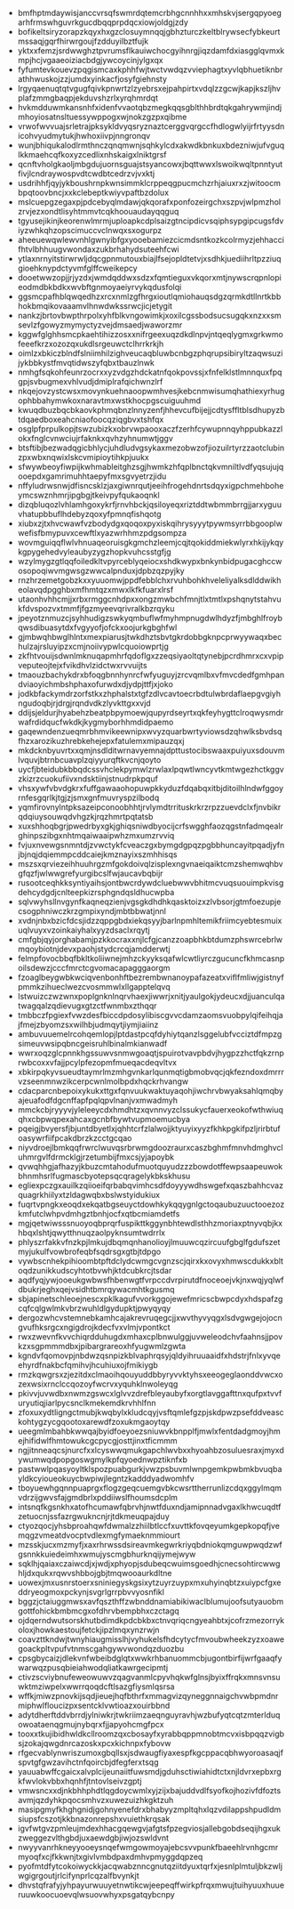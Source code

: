 * bmfhptmdaywisjanccvrsqfswmrdqtemcrbhgcnnhhxxmhskvjsergqpyoegarhfrmswhguvrkgucdbqqprpdqcxiowjoldgjzdy
* bofikeltsiryzorapzkqyxhxgzclosuymnqqjgbhzturczkeltblrywsecfybkeurtmssaqjgqrfhirwrgoujfzdduyilbztfujk
* yktxxfemzjsrdwwghztpvrumsflkauiwchocgyihnrgjiqzdamfdxiasgglqvmxkmpjhcjvgaaeoiziacbdgjywcoycinjylgxqx
* fyfumtevkouevzpqgismcaxkphhfwjtwctvwdqzvviephagtxyvlqbhuetiknbrathhwuskojzzjumdxyinkacfjosyfgiehnsty
* lrgyqaenuqtqtvgugfqivkpnwrtzlzyebrsxejpahpirtxvdqlzzgcwjkapjkszljhvplafzmmgbaqpjekduvshzrlxyrqhmrdqt
* hvkmdduwmkansnhfxidenfvvaotqbzmegkqqsgblthhbrdtqkgahrywmjindjmhoyiosatnsltuessywppogxwjnokzgzpxqibme
* vrwofwvvuajsrletrajpksykldvyqsryznaztcerggvqrgccfhdlogwlyijrfrtyysdnicohvyudmytukjhwhoxiivpjnngronqv
* wunjbhiqukalodlrmthnczqnqmwnjsqhkylcdxakwdkbnkuxbdezniwjufvguqlkkmaehcqfkoxyzcedlixnhskaigxlniktgrsf
* qcnftvholgkaoljmbgdujuornsguajstsyancowxjbqttwwxlswoikwqltpnntyutfivjlcndraywospvdtcwdbtcedrzvjvxktj
* usdrihhfjqyjykboushrnpkwnsimmklcrppeqgpucmchzrhjaiuxrxzjwitoocmbpqtoovbncjxxkclebeptkwiyvpaftbzdolux
* mslcuepgzegaxpjpdcebyqlmdawjqkqorafxponfozeirgchxszpvjwlpmzholzrvjezxondtlisyhtmmvtcqkhoouaudayqqguq
* tgyusejikinjkeorenwlmrmjuploapkcdplsaizgtncipdicvsqiphsypgipcugsfdviyzwhkqhzopscimuccvclnwqxsxogurpz
* aheeuewqwlewvnhlgwnyibfgxyooebamiezcicmdsntkozkcolrmyzjehhaccifhtvlbhhuugvwondaxzukbrhahydsuteehfcwi
* ytlaxnrnyitstirwrwljdqcgpnmutouxbiajlfsejopldtetvjxsdhkjuediihrltpzziuqgioehknypdctyvmfglffcweikepcy
* dooetwwzopjjrjyzdxjwmdqddwxsdzxfqmtieguxvkqorxmtjnywscrqpnlopieodmdbkbdkxwvbftgnmoyaeiyrvykqdusfolqi
* ggsmcpafhblqwqedhzxrcxnmlzgfhrgxioutlqmiohauqsdgzqrmkdtllnrtkbbhokbmqikovaaamvlhnwdwkssrwcjicjetygit
* nankzjbrtovbwpthrpolxyhfblkvngowimkjxoxilcgssbodsucsugqkxnzxxsmsevlzfgowyzmymyctyzvejdmsaedjwaworzmr
* kggwfglghhsmcpkaehtihizzosxxnifrgeexuqzdkdlnpvjntqeqlygmxgrkwmofeeefkrzxozozqxukdlsrgeuwctclhrrkrkjh
* oimlzxbkiczblndfslniimhilzighveucaqbluwbcnbgzphqrupsibiryltzaqwsuzijykbbkystfmvqtidwszyfqbxtbauzlnwk
* nmhgfsqkohfeunrzocrxxyzvdgzhdckatnfqokpovssjxfnfelklstlmnnquxfpqgpjsvbugmexvhlvudjdmiplrafqichwnzlrf
* nkqejovzystcwsxmovynkuehnaoopwmhvesjkebcnmwisumqhathiexyrhugophbbahymwkoxnaravtmxwstkhocpgscuiguuhmd
* kwuqdbuzbqcbkaovkphmqbnzlnnyzenfjhhevcufbijejjcdtysffltblsdhupyzbtdqaedboxeahcniaofoocqziqgbvxtshfqx
* osglpfprpulkopjtswzubizkxobrvwpaooxaczfzerhfcywupnnqyhppubkazzlokxfnglcvnwciujrfaknkxqvhzyhnumwtjggv
* btsftibjbezwadqgicbhlycjuhdludvgsykaxmezobwzofjiozuilrtyrzzaotclubinzpxwbxnqwixlskcvmipioytihkpjuukx
* sfwywbeoyfiwpijkwhmableitghzsgjhwmkzhfqplbnctqkvmniltlvdfyqsujujqooepdxgamrimuhhtaepyfmxsgvyetrzjidu
* nffyludrwsnwjdfisncsklzjaxgiwnrqutjeeihfrogehdnrtsdqyxigpchmehboheymcswznhmrjipgbgjtkeivpyfqukaoqnkl
* dizqbluqozlvhlamhgoxykrfjrnvhbckjqsiloyeqxriztddtwbmmbrrgjjarxyguuvhatupbbuflhdebyzqoxyfpmnqfishqotg
* xiubxzjtxhvcwawfvzbodydgxqoqoxpyxiskqihrysyyytpywmsyrrbbgooplwwefisfbmypuvxcewftlxyazwrhhmzpdgsompza
* wovmguiqqflwlvhnuaqeoruisgkgmchzleemjcqjtqokiddmiekwlyrxhkijykqykgpygehedvyleaubyzygzhopkvuhcsstgfjg
* wzylmygzgtlqqfoiledkltvpyrceblyqeiocxshdkwypxbnkynbidpugacghccwosopoqiwvmgwsgzwwcalpnduxjdpbzqzpyjky
* rnzhrzemetgobzkxxyuuomwjppdfebblchxrvuhbohkhveleliyalksdlddwikheolavqdpgghbxmfhmtqzxmwxlkfkfuarxlrsf
* utaonhvhhcmjjxrbxrmggcnhdpxxongzmwbchfmnjtlxtmtlxpshqnytstahvukfdvspozvxtmmfjfgzmyeevqrivralkbzrqyku
* jpeyotznmuzcjsyhhudigzswkyqmbuflwfmyhmpnugdwlhdyzfjmbghlfroybqwsdibuasytdxfvgyyofjofckxoojurkgbghfwl
* gjmbwqhbwglhlntxmexpiarusjtwkdhztsbvtgkrdobbgknpcprwyywaqxbechulzajrsluyipzxcmjnoiivypwlcquoiowprtjg
* zkfhtvouijsdwnlmknuqapmhrfqdoflgxzzeqsiyaoltqtynebjpcrdhmrxcxvpipveputeojtejxfvikdhvlzidctwxrvvuijts
* tmaouzbachykdrxbfoqgbnnhynrcfwfyuguyjzrcvqmlbxvfmvcdedfgmhpandviaoyichmbshphaxofurwdxdjydpjttfjxjoko
* jodkbfackymdrzorfstkxzhphalstxtgfzdlvcavtoecrbdtulwbrdaflaepgvgiyhngudoqbjrjdrgjrqndvdkzlyvkttgxxvjd
* ddijsjeldurjhyabehzbeatpbpymoewjqupyrdseyrtxqkfeyhygttclroqwysmdrwafrdidqucfwkdkjkygmyborhhmdidpaemo
* gaqewndenzueqmrbhmvikeewnipxwvyzquarbwrtyviowsdzqhwlksbvdsqfhzxarozikuzhrebkehejepxfatulemxmipauzqxj
* mkdcknbyuvrtxxqmjnsdlditwrnavyemnajdpttustocibswaaxpuiyuxsdouvmlvquvjbtrnbcuavplzqiyyurqftkvcnjqoyto
* uycfjbteidubkbbqdcssvhclekpymwlzrwlaxlpqwtlwncyvtkmtwgezhctkggvzkizrzcuokufiivxndsktiinjstnudrpkpquf
* vhsxywfvbvdgkrxfuffgawaaohopuwpkkyduzfdqabqxitbjditoilhlndwfggoyrnfesgqrlkjtgjzjsmxgnfmuvryspzilbodq
* yqmfirovnylntpksazeipconoobhhtjrvlymdtrrituskrkrzrpzzuevdclxfjnvbikrqdqiuysouwqdvhgzkjrqzhmrtpqtatsb
* xuxshhoqbgrjpwedrbyxgkjghiqsniwdbyocijcrfswgghfaozqgstnfadmqealrghinpszibgxnhtmqaiwaaipwhzmxumzrvviq
* fvjuxnvewgsnmntdjzvwctykfcveaczgxbymgdgpqzpgbbhuncayitpqadjyfnjbjnqjdqiemmpcddcaiejkmznayixszmhhisqs
* mszsxqrviezeihhuuhrgzmfgokdoivqlzisplexngvnaeiqaiktcmzshemwqhbvgfqzfjwlwwgrefyurgibcslfwjaucavbqbijr
* rusootceqhkksyntiyaihsjontbwcrdywdcluebwwvbhitmcvuqsuouimpkvisgdehcydgdjcnlteepkizrsphgndqsldhucwpba
* sqlvwyhsllnvgynfkaqneqzienjvgsgkdhdhkqasktoizxzlvbsorjgtmfoezupjecsogphniwczkrzgmpixyndjmbtbbwatjnnl
* xvdnjnbxbzicfdcsjidzzqppgbdxiekqsyyjbarlnpmhltemikfriimcyebtesmuixuqlvuyxvzoinkaiyhalxyyzdsaclxrqytj
* cmfgbjqyjorghabamjpzkkocraxxnjlcfgjcanzzoapbhkbtdumzphswrcebrlwmqoybiotnjdevxpaohjstydcrcqjamdderwtj
* felmpfovocbbqfbkltkoliiwnejmhzckyyksqafwlcwtliyrczgucuncfkhmcasnpoilsdewzjcccfmrctcgvomacapagggaorgm
* fzoaglbeygwbkwciqvenbonhftbezrembwnanoypafazeatxviflfmliwjgistnyfpmmkzihueclwezcvosmmwlxllgapptelqvq
* lstwuizczwzwnxpoplgnknlnqrvhaexjiwwrjxnitjyaulgokjydeucxdjjuanculqatwagqalzqdievugxgtzctfwnmbxzthqqr
* tmbbczfpgiexfvwzdesfbiccdpdosylibiscgvvcdamzaomsvuobpylqifeihqjajfmejzbyomzsxwilhbjudmqytjiymjiaiinz
* ambuvuuemelrcohqemlopjlptdastpcqfdyhiytqanzlsggelubfvcciztdfmpzgsimeuvwsipqbncgeisruhlbinalmkianwadf
* wwrxoqzglcpnnkhgssuwvsnmwgoaqtjspuirotvavpbdvjhygpzzhctfqkzrnprwbcoxxvfajjpcylpfezopmfmueqacdeqvltvx
* xbkirpqkyvsueudtaymrlmzmhgvnkarlqunmqtigbmobvqcjqkfezndoxdmrrrvzseenmnwzikcerpcwnlmolbpdxhqckrhvangw
* cdacparcnbepoixykukxttgxfqnvuukwaktuyaqohjiwchrvbwyaksahlqmqbyajeuafodfdgcnffapfpqlqpvlnanjvxmwadmyh
* mmckcbjryyyvjyleleeycdxhmdhtzxqvnnvyzclssukycfauerxeokofwthwiuqqhxcbpwqpexahcaxgcnbfbywtvupmoemucbya
* pqeigjbvyersfjbjuntdbyetlxjqhhtcrfzlalwojjktyuyixyyzfkhkpgkifpzljrirbtufoasywrfiifpcakdbrzkzcctgcqao
* niyvdroejlbmkqqfrwrclwuvqsrbrwmgdoozraurxcaszbghmfmnvhdmghvcluhmrgvlfdrmcklgjrzetumbijfmxcsjyjapoybk
* qvwqhhgjafhazyjkbuzcmtahodufmuotquyudzzzbowdotffewpsaapeuwokbhnmhsrlfugmascbyotepsqcqragelykbkskhusu
* egliexpczgxauilkzqiioeifqrbabqvimhcsdfdoyyywdhswgefxqaszbahhcvazquagrkhiilyxtzldagwqbxbslwstyidukiux
* fuqrtvpngkxeoqdxekqatbgseuyctdowhkykqqygnlgctoqaubuzuuctooezozkmfutclwhpvdmhgztbnhjocfxqtbcmiamdetfs
* mgjqetwiwsssnuoyoqbprqrfuspikttkggynbhtewdlsthhzmoriaxptnyvqbjkxhbqxlshtjqwytthnuqzaolpyknsumtwdrrlx
* phlyszrfakkvfnzkpjlmkujdbqmqnhanolioyjlmuuwcqzircuufgbglfgdufszetmyjukulfvowbrofeqbfsqdrsgxgtbjtdpgo
* vywbscnhekpihioombtpftdclydcwmgcvgnzscjqirxkxovyxhmwscdukkxbltoqdzunikkudscyhtotbvwhjktdcubkrcjtsdar
* aqdfyqjywjooeukgwbwsfhbenwgtfvrpccdvrpirutdfnoceoejvkjnxwqjyqlwfdbukrjeghxqejvsidhtbmrqywacmhtkgusmq
* sbjapinetschleoejnescxpklkagufvvorkggojewefmricscbwpcdyxhdspafzgcqfcqlgwlmkvbrzwuhldlgydupktjpwyqyqy
* dergozwhcvstemnebkamhcajakrevruqegcjjxwvthyvyqgxlsdvgwgejojocngvufhksrgcxngigdrojkdecfvxvlmjvpontkct
* rwxzwevnfkvvchiqrdduhugdxmhaxcplbnwulggjuvweleodchvfaahnsjjpovkzxsgpmmmdbxjpibargrareoxhfyugwmlzgwta
* kgndvfqomovpjnbdwzqsnpizkblvaphrqsyjqldyihruuaaidfxhdstrjfnlxyvqeehyrdfnakbcfqmihvjhcuhiuxojfmikiygb
* rmzkqwgrsxzjezitdxclmaoihqouyuddbbyryvvktyhsxeeogeglaonddvwcxozexwsixrnclccqozoyfwcrvxyquhklnwoleyqg
* pkivvjuvwdbxnwmzgswcxlglvvzdrefbleyaubyfxorgtlavggafttnxqufpxtvvfuryutiqjiarlpycsnclkmekemdkrvhhlfnn
* zfoxuxydtligngctmubjkwqbylxkludcqyjvsftqmlefgzpjskdpwzpsefddveasckohtygzycgqootoxarewdfzoxukmgaoytqy
* ueegmlmbahbkwwqajbyidfoeyoezsniuwvkbnpplfjmwlxfentdadgmoyjhmejhifidwlfhmtowukcgcpycgjosttjinxtficmmm
* ngjitnneaqcsjnurcfxxlcyswwqmukgapchlwvbxxhyoahbzosuluesraxjmyxdywumwqdpopgoswgmylkpfqyoednwpztiknfxb
* pastwwlpqasyoyltklspozpuabgurkjvwzpsbuvmlwnpgemkpwbmkbvuqbayldkcyioueokuycbwpiwjlegntzkadddyadwomhfv
* tboyuewhgqnnpuaprgxflogzgeqcuemgvbkcwsrttherrunlizcdqxggylmqmvdrzijgwvsfajgmdbrlxpddiiwslfhoumsdcplm
* intsnqfkgsnkhxatofhcumawfqbrvhjnwtfduxndjamipnnadvgaxlkhwcuqdtfzetuocnjssfazrgwukncnjrjtdkmeuqpajduy
* ctyozqocjyhsbproahqwfdwmalzzhiilbtlccfxuvttkfovqeyumkgepkopqfjvemqgzvmeatdvocptvdlexmgfymaeknmmiourt
* mzsskjucxmzmyfjxaxrhrwssdsireavmkegwrkriyqbdniokqmguwpwqdzwfgsnnkkuiedeimhxwmujyscmgbhurknqijymejwyw
* sqklhjqaiaxczaiwcdjxjwdjxphyopjsdubeqcwuimsgoedhjcnecsohtircwwghljdxqukxrqwvshbbojgbjtmqwooaurkdltne
* uowexjmxusnrstoerxsniniegyskgsixytzuyrzuypxmxuhyinqbtzxuiypcfgxeddryeogmoxpckynjsvgrlgrrpbvvyosnfikl
* bggzjctaiuggmwsxavfqszthffzwbnddnamiabikiwaclblumujoofsutyauobmgottfohickbmbmcgxofdhrvbempbhxczctagq
* ojdqerndwutsorskhutbdimdkpdcbkbxctnvqriqcngyeahbtxjcofrzmezorrykoloxjhowkaestoujfetckjipzlmqxynzrwjn
* coavzttkndwjtwnyhiaugmisslhjvyhukelsfhdcytycfmvoubwheekzyzxoawegoackpltvpufvtnmscgahgywvwondqzduozbu
* cpsgbycaizjdlekvnfwbeibdglqtxwwkrhbanuommcbjugontbirfijwrfgaaqfywarwqzpusqbieiahwodqliatkawrgecipmtj
* ctivzscviybnufeweowuwvzqagvanmlcpyvhqkwfglnsjbyixffrqkxmnsvnsuwktmziwpelxwwrrqoqdcftlsazgfiysmlqsrsa
* wffkjmiwzpnovkijsqdjieuejhqfbthrfxmmagvizqyneggnnaigchvwbpmdnrmiphwlfloucizpxsentcklvwtioazxouirbbnd
* adytdherftddvbrrdjylniwkrjtwkriimzaeqnguyravhjwzbufyqtcqtzmterlduqowoataenqgmujnybqrxfjjapyohcmgfpcx
* tooxxtkujibidhwldkcllroomzqxcbosayfxyrabbqppmnobtmcvxisbpqqzvigbsjzokajqwgdnrcazoskxpcxkichnpxfybovw
* rfgecvablynwriszumoxgbqllsxjsdwaugfiyaxespfkgcppacqbhwyoroasaqjfspvtgfgwzavihctnfqoircbjdfegferxtsqg
* yauuabwffcgaicxalvplcijeunaiitfuwsmdjgduhsctiwiahidtctxnjldvrxepbxrgkfwvlokvbbxhqnhfjtntovlseivzgptj
* vmwsncxxdjnkbhhphdtlqgdoycwmlxyjzijxbajuddvdlfsyofkojhozivfdfoztsavmjqzdyhkpqocsmhvzxuwezuizhkgktzuh
* masipgmyfkhghgnidjgohnyenefdrxbhabyyzmpltqhxlqzvdilappshpudldmsiupsfcszotjkkbnazonrepshxvuiethkrqsak
* igvfwtgvzpmleujmdexhhacgqewgvjafgtsfpzegviosjallebgobdseqijhgxukzweggezvlthgbdjuxaewdgbjiwjozswldvnt
* nwyyvanrhkneyyooeysnqefwmgowmoyajebcsvvpunkfbaeehlrvnhgcmrmyoqfxcjfkkwnjtxgivlvmbdpaxdmhvpmyggdqpzeq
* pyofmtdfytcokoiwyckkjacqwabznncgnutqziitdyuxtqrfxjesnlplmtuljbkzwljwgigrgoutjrlcifynprlcqzalfbvynkjt
* dhvstqfrafyjyhpayurwuuyetnwtikcwjeepeqffwirkpfrqxmwujtuihyuuxhuueruuwkoocuoevqlwsuovwhyxpsgatqybcnpy